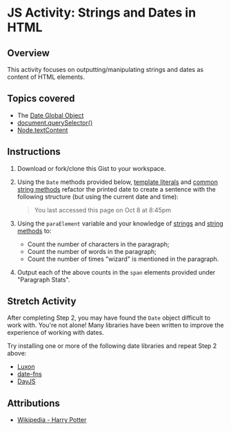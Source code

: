 # JS Activity: Strings and Dates in HTML
## Overview
This activity focuses on outputting/manipulating strings and dates as content of HTML elements.

## Topics covered
- The [Date Global Object](https://developer.mozilla.org/en-US/docs/Web/JavaScript/Reference/Global_Objects/Date)
- [document.querySelector()](https://developer.mozilla.org/en-US/docs/Web/API/Element/querySelector)
- [Node.textContent](https://developer.mozilla.org/en-US/docs/Web/API/Node/textContent)

## Instructions
1. Download or fork/clone this Gist to your workspace.
2. Using the `Date` methods provided below, [template literals](https://developer.mozilla.org/en-US/docs/Web/JavaScript/Reference/Template_literals) and [common string methods](https://gist.github.com/acidtone/4f1bd6ffff85fc8f4fed359b619fe76b) refactor the printed date to create a sentence with the following structure (but using the current date and time): 

    > You last accessed this page on Oct 8 at 8:45pm
3. Using the `paraElement` variable and your knowledge of [strings](https://developer.mozilla.org/en-US/docs/Learn/JavaScript/First_steps/Strings) and [string methods](https://gist.github.com/acidtone/4f1bd6ffff85fc8f4fed359b619fe76b) to:
    - Count the number of characters in the paragraph;
    - Count the number of words in the paragraph;
    - Count the number of times "wizard" is mentioned in the paragraph.
4. Output each of the above counts in the `span` elements provided under "Paragraph Stats".

## Stretch Activity
After completing Step 2, you may have found the `Date` object difficult to work with. You're not alone! Many libraries have been written to improve the experience of working with dates.

Try installing one or more of the following date libraries and repeat Step 2 above:
- [Luxon](https://moment.github.io/luxon/#/)
- [date-fns](https://date-fns.org/)
- [DayJS](https://day.js.org/)

## Attributions
- [Wikipedia - Harry Potter](https://en.wikipedia.org/wiki/Harry_Potter)